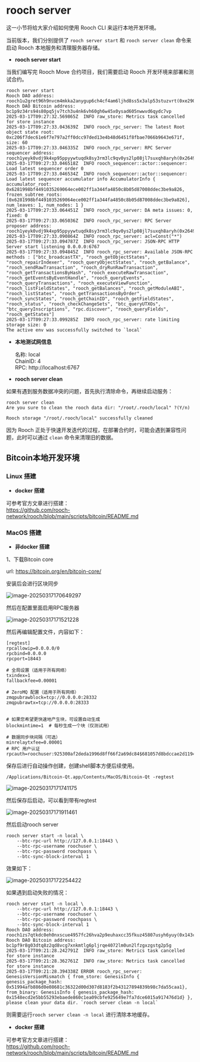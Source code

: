 # rooch server
这一小节将给大家介绍如何使用 Rooch CLI 来运行本地开发环境。

当前版本，我们分别提供了 `rooch server start` 和 `rooch server clean` 命令来启动 Rooch 本地服务和清理服务器存储。
- **rooch server start**  


当我们编写完 Rooch Move 合约项目，我们需要启动 Rooch 开发环境来部署和测试合约。

```
rooch server start
Rooch DAO address: rooch1u2gret96h9nvcm4mkka2anygup6ch4cf4am6ljhd8ss5x3alp53stuzvrt(0xe2903cacbab966cc6ebbb5baaecc88e0758bd709af77afcaed3c214347bf0d23)
Rooch DAO Bitcoin address: bc1p9z34rs94s80pq5jv7tch3u4nk6vh60gh6w45x0ysad605nwwvd6qydc7vp
2025-03-17T09:27:32.569865Z  INFO raw_store: Metrics task cancelled for store instance
2025-03-17T09:27:33.043639Z  INFO rooch_rpc_server: The latest Root object state root: 0xc206f7dec61e6f7e797a2ff0dcc97ded13e4b48d6451f8fbae7066b9643e671f, size: 60
2025-03-17T09:27:33.046335Z  INFO rooch_rpc_server: RPC Server sequencer address: rooch1yeyk0vdj9k4xp95ppyywtuqdk8sy3rm3lc9qv0ys2lp08jl7suxqh8aryh(0x264967b1b22daa6096810908e5f00db1e0488f71fe0a063c9057c2f3cbfe870c)
2025-03-17T09:27:33.046518Z  INFO rooch_sequencer::actor::sequencer: Load latest sequencer order 0
2025-03-17T09:27:33.046534Z  INFO rooch_sequencer::actor::sequencer: Load latest sequencer accumulator info AccumulatorInfo { accumulator_root: 0x6281998bf4491035269064ece002ff1a344fa4850c8b05d87008ddec3be9a826, frozen_subtree_roots: [0x6281998bf4491035269064ece002ff1a344fa4850c8b05d87008ddec3be9a826], num_leaves: 1, num_nodes: 1 }
2025-03-17T09:27:33.064451Z  INFO rooch_rpc_server: DA meta issues: 0, fixed: 0
2025-03-17T09:27:33.065036Z  INFO rooch_rpc_server: RPC Server proposer address: rooch1yeyk0vdj9k4xp95ppyywtuqdk8sy3rm3lc9qv0ys2lp08jl7suxqh8aryh(0x264967b1b22daa6096810908e5f00db1e0488f71fe0a063c9057c2f3cbfe870c)
2025-03-17T09:27:33.090864Z  INFO rooch_rpc_server: acl=Const("*")
2025-03-17T09:27:33.094787Z  INFO rooch_rpc_server: JSON-RPC HTTP Server start listening 0.0.0.0:6767
2025-03-17T09:27:33.094845Z  INFO rooch_rpc_server: Available JSON-RPC methods : ["btc_broadcastTX", "rooch_getObjectStates", "rooch_repairIndexer", "rooch_queryObjectStates", "rooch_getBalance", "rooch_sendRawTransaction", "rooch_dryRunRawTransaction", "rooch_getTransactionsByHash", "rooch_executeRawTransaction", "rooch_getEventsByEventHandle", "rooch_queryEvents", "rooch_queryTransactions", "rooch_executeViewFunction", "rooch_listFieldStates", "rooch_getBalances", "rooch_getModuleABI", "rooch_listStates", "rooch_getTransactionsByOrder", "rooch_syncStates", "rooch_getChainID", "rooch_getFieldStates", "rooch_status", "rooch_checkChangeSets", "btc_queryUTXOs", "btc_queryInscriptions", "rpc.discover", "rooch_queryFields", "rooch_getStates"]
2025-03-17T09:27:33.099285Z  INFO rooch_rpc_server: rate limiting storage size: 0
The active env was successfully switched to `local`
```

- **本地测试网信息**  

  名称: local  
  ChainID: 4  
  RPC: http://localhost:6767  


- **rooch server clean**


如果有遇到服务数据冲突的问题，首先执行清除命令，再继续启动服务：

```
rooch server clean
Are you sure to clean the rooch data dir: "/root/.rooch/local" ?(Y/n)

Rooch storage "/root/.rooch/local" successfully cleaned
```

因为 Rooch 正处于快速开发迭代的过程，在部署合约时，可能会遇到兼容性问题，此时可以通过 `clean` 命令来清理旧的数据。

## Bitcoin本地开发环境

### **Linux 搭建**

- **docker 搭建**

可参考官方文章进行搭建：  
https://github.com/rooch-network/rooch/blob/main/scripts/bitcoin/README.md


### **MacOS 搭建**

- **非docker 搭建**

1、下载Bitcoin core

url: https://bitcoin.org/en/bitcoin-core/

安装后会进行区块同步

![image-20250317170649297](./rooch_server.assets/image-20250317170649297.png)

然后在配置里面启用RPC服务器

![image-20250317171521228](./rooch_server.assets/image-20250317171521228.png)

然后再编辑配置文件，内容如下：

```
[regtest]
rpcallowip=0.0.0.0/0
rpcbind=0.0.0.0
rpcport=18443

# 全局设置（适用于所有网络）
txindex=1
fallbackfee=0.00001

# ZeroMQ 配置（适用于所有网络）
zmqpubrawblock=tcp://0.0.0.0:28332
zmqpubrawtx=tcp://0.0.0.0:28333


# 如果您希望更快速地产生块，可设置自动生成
blockmintime=1  # 每秒生成一个块（仅测试用）

# 数据同步块间隔（可选）
minrelaytxfee=0.00001
# RPC 用户认证
rpcauth=roochuser:925300af2deda1996d8ff66f2a69dc84$681057d8bdccae2d119411befa9a5f949eff770933fc377816348024d25a2402
```

保存后进行自动操作创建，创建shell脚本方便后续使用。

```
/Applications/Bitcoin-Qt.app/Contents/MacOS/Bitcoin-Qt -regtest
```

![image-20250317171741175](./rooch_server.assets/image-20250317171741175.png)

然后保存后启动，可以看到带有regtest

![image-20250317171911461](./rooch_server.assets/image-20250317171911461.png)

然后启动rooch server

```
rooch server start -n local \
    --btc-rpc-url http://127.0.0.1:18443 \
    --btc-rpc-username roochuser \
    --btc-rpc-password roochpass \
    --btc-sync-block-interval 1
```

效果如下：

![image-20250317172254422](./rooch_server.assets/image-20250317172254422.png)

如果遇到启动失败的情况：

```
rooch server start -n local \
    --btc-rpc-url http://127.0.0.1:18443 \
    --btc-rpc-username roochuser \
    --btc-rpc-password roochpass \
    --btc-sync-block-interval 1
Rooch DAO address: rooch1zs7qtkdc0eh0nxscue4957fc26hva2p9euhaxcc35fkuz45807usyh6yuy(0x143c05d9b87e6ef99a18e66a5a793856aecea825cf2fd36311a26dc156877fb9)
Rooch DAO Bitcoin address: bc1pf9r8g03dtq8z2qd8vcg7xnkmtlg6pljrqe4072lm0un2lfzgxzgstg2p5g
2025-03-17T09:21:28.242791Z  INFO raw_store: Metrics task cancelled for store instance
2025-03-17T09:21:28.362761Z  INFO raw_store: Metrics task cancelled for store instance
2025-03-17T09:21:28.394338Z ERROR rooch_rpc_server: GenesisVersionMismatch { from_store: GenesisInfo { genesis_package_hash: 0x51994afb886d0e08681c36322d00d307d8183f2b43127894839b98c7da55caa1}, from_binary: GenesisInfo { genesis_package_hash: 0x1548ecd2e5bb55293ebaede860c1ea09cbfe925649e7fa7dce6015a917476d1d} }, please clean your data dir. `rooch server clean -n local` 
```

则需要运行`rooch server clean -n local` 进行清除本地缓存。

- **docker 搭建**

可参考官方文章进行搭建：  
https://github.com/rooch-network/rooch/blob/main/scripts/bitcoin/README.md

